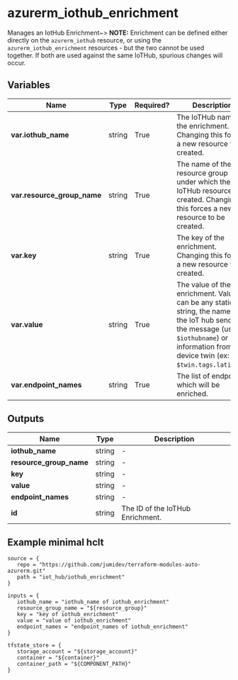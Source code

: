 # azurerm_iothub_enrichment

Manages an IotHub Enrichment~> **NOTE:** Enrichment can be defined either directly on the `azurerm_iothub` resource, or using the `azurerm_iothub_enrichment` resources - but the two cannot be used together. If both are used against the same IoTHub, spurious changes will occur.

## Variables

| Name | Type | Required? |  Description |
| ---- | ---- | --------- |  ----------- |
| **var.iothub_name** | string | True | The IoTHub name of the enrichment. Changing this forces a new resource to be created. | 
| **var.resource_group_name** | string | True | The name of the resource group under which the IoTHub resource is created. Changing this forces a new resource to be created. | 
| **var.key** | string | True | The key of the enrichment. Changing this forces a new resource to be created. | 
| **var.value** | string | True | The value of the enrichment. Value can be any static string, the name of the IoT hub sending the message (use `$iothubname`) or information from the device twin (ex: `$twin.tags.latitude`) | 
| **var.endpoint_names** | string | True | The list of endpoints which will be enriched. | 



## Outputs

| Name | Type | Description |
| ---- | ---- | --------- | 
| **iothub_name** | string  | - | 
| **resource_group_name** | string  | - | 
| **key** | string  | - | 
| **value** | string  | - | 
| **endpoint_names** | string  | - | 
| **id** | string  | The ID of the IoTHub Enrichment. | 

## Example minimal hclt

```hcl
source = {
   repo = "https://github.com/jumidev/terraform-modules-auto-azurerm.git" 
   path = "iot_hub/iothub_enrichment" 
}

inputs = {
   iothub_name = "iothub_name of iothub_enrichment" 
   resource_group_name = "${resource_group}" 
   key = "key of iothub_enrichment" 
   value = "value of iothub_enrichment" 
   endpoint_names = "endpoint_names of iothub_enrichment" 
}

tfstate_store = {
   storage_account = "${storage_account}" 
   container = "${container}" 
   container_path = "${COMPONENT_PATH}" 
}


```